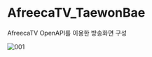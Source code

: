 # AfreecaTV_TaewonBae
AfreecaTV OpenAPI를 이용한 방송화면 구성

![001](https://user-images.githubusercontent.com/43931412/211157268-0da4ccbf-2435-41ff-b9de-0cc9cc430aea.png)

